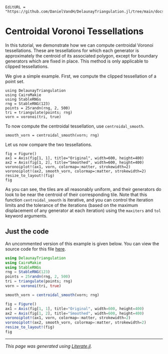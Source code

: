 ```@meta
EditURL = "https://github.com/DanielVandH/DelaunayTriangulation.jl/tree/main/docs/src/literate_tutorials/centroidal.jl"
```

# Centroidal Voronoi Tessellations
In this tutorial, we demonstrate how we can compute
centroidal Voronoi tessellations. These are tessellations
for which each generator is approximately the centroid of its
associated polygon, except for boundary generators which are fixed
in place. This method is only applicable to clipped tessellations.

We give a simple example. First, we compute the clipped tessellation
of a point set.

````@example centroidal
using DelaunayTriangulation
using CairoMakie
using StableRNGs
rng = StableRNG(123)
points = 25randn(rng, 2, 500)
tri = triangulate(points; rng)
vorn = voronoi(tri, true)
````

To now compute the centroidal tessellation, use `centroidal_smooth`.

````@example centroidal
smooth_vorn = centroidal_smooth(vorn; rng)
````

Let us now compare the two tessellations.

````@example centroidal
fig = Figure()
ax1 = Axis(fig[1, 1], title="Original", width=600, height=400)
ax2 = Axis(fig[1, 2], title="Smoothed", width=600, height=400)
voronoiplot!(ax1, vorn, colormap=:matter, strokewidth=2)
voronoiplot!(ax2, smooth_vorn, colormap=:matter, strokewidth=2)
resize_to_layout!(fig)
fig
````

As you can see, the tiles are all reasonably uniform, and their generators
do look to be near the centroid of their corresponding tile. Note that
this function `centroidal_smooth` is iterative, and you can control the iteration limits
and the tolerance of the iterations (based on the maximum displacement of any generator at
each iteration) using the `maxiters` and `tol` keyword arguments.
## Just the code
An uncommented version of this example is given below.
You can view the source code for this file [here](https://github.com/DanielVandH/DelaunayTriangulation.jl/tree/new-docs/docs/src/literate_tutorials/centroidal.jl).

```julia
using DelaunayTriangulation
using CairoMakie
using StableRNGs
rng = StableRNG(123)
points = 25randn(rng, 2, 500)
tri = triangulate(points; rng)
vorn = voronoi(tri, true)

smooth_vorn = centroidal_smooth(vorn; rng)

fig = Figure()
ax1 = Axis(fig[1, 1], title="Original", width=600, height=400)
ax2 = Axis(fig[1, 2], title="Smoothed", width=600, height=400)
voronoiplot!(ax1, vorn, colormap=:matter, strokewidth=2)
voronoiplot!(ax2, smooth_vorn, colormap=:matter, strokewidth=2)
resize_to_layout!(fig)
fig
```

---

*This page was generated using [Literate.jl](https://github.com/fredrikekre/Literate.jl).*

